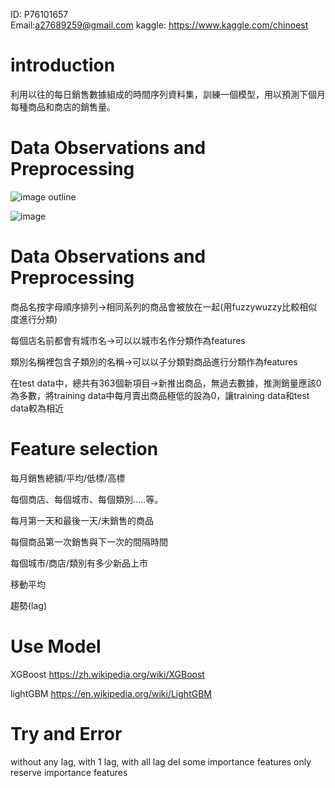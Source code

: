 ID: P76101657  
Email:a27689259@gmail.com 
kaggle: https://www.kaggle.com/chinoest

# introduction

利用以往的每日銷售數據組成的時間序列資料集，訓練一個模型，用以預測下個月每種商品和商店的銷售量。


# Data Observations and Preprocessing
![image](https://user-images.githubusercontent.com/92312732/175765172-32f04877-531f-42b2-a9a8-102c89563cef.png)
outline

![image](https://user-images.githubusercontent.com/92312732/175765221-b972bcbe-ff62-497a-9635-f786ec84b570.png)

# Data Observations and Preprocessing 

商品名按字母順序排列->相同系列的商品會被放在一起(用fuzzywuzzy比較相似度進行分類)

每個店名前都會有城市名->可以以城市名作分類作為features

類別名稱裡包含子類別的名稱->可以以子分類對商品進行分類作為features

在test data中，總共有363個新項目->新推出商品，無過去數據，推測銷量應該0為多數，將training data中每月賣出商品極低的設為0，讓training data和test data較為相近


# Feature selection

每月銷售總額/平均/低標/高標

每個商店、每個城市、每個類別.....等。

每月第一天和最後一天/未銷售的商品

每個商品第一次銷售與下一次的間隔時間

每個城市/商店/類別有多少新品上市

移動平均

趨勢(lag)

# Use Model

XGBoost https://zh.wikipedia.org/wiki/XGBoost


lightGBM https://en.wikipedia.org/wiki/LightGBM


# Try and Error

without any lag, with 1 lag, with all lag
del some importance features
only reserve importance features
